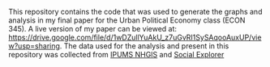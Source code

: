 This repository contains the code that was used to generate the graphs and analysis in my final paper for the Urban Political Economy class (ECON 345). A live version of my paper can be viewed at: https://drive.google.com/file/d/1wDZullYuAkU_z7uGvRI1SySAqooAuxUP/view?usp=sharing.
The data used for the analysis and present in this repository was collected from [IPUMS NHGIS](https://www.nhgis.org/) and [Social Explorer](https://www.socialexplorer.com/)
